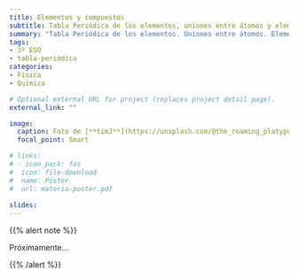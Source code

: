 ```yaml
---
title: Elementos y compuestos
subtitle: Tabla Periódica de los elementos, uniones entre átomos y elementos y compuestos de especial interés
summary: "Tabla Periódica de los elementos. Uniones entre átomos. Elementos y compuestos de especial interés."
tags:
- 3º ESO
- tabla-periódica
categories:
- Física
- Química

# Optional external URL for project (replaces project detail page).
external_link: ""

image:
  caption: Foto de [**timJ**](https://unsplash.com/@the_roaming_platypus) en [Unsplash](https://unsplash.com)
  focal_point: Smart

# links:
# - icon_pack: fas
#  icon: file-download
#  name: Póster
#  url: materia-poster.pdf
  
slides: 
---
```


{{% alert note %}}

Próximamente...

{{% /alert %}}